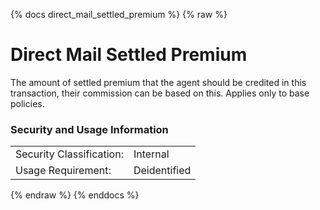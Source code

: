 {% docs direct_mail_settled_premium %}
{% raw %}

# Direct Mail Settled Premium
The amount of settled premium that the agent should be credited in this transaction, their commission can be based on this. Applies only to base policies.


### Security and Usage Information
|     |     |
| --- | --- |
|Security Classification:  |Internal|
|Usage Requirement:        |Deidentified|

{% endraw %}
{% enddocs %}